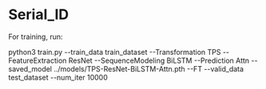 # Serial_ID

For training, run:

python3 train.py --train_data train_dataset --Transformation TPS --FeatureExtraction ResNet --SequenceModeling BiLSTM --Prediction Attn --saved_model ../models/TPS-ResNet-BiLSTM-Attn.pth --FT --valid_data test_dataset --num_iter 10000 
